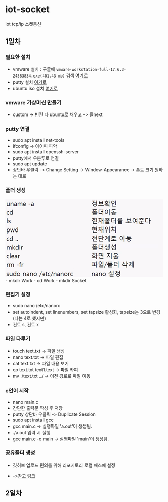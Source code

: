 # iot-socket
iot tcp/ip 소켓통신

## 1일차
### 필요한 설치
- vmware 설치 : 구글에 `vmware-workstation-full-17.6.3-24583834.exe(401.43 mb)` 검색 [여기로](https://www.fileeagle.com/software/662/VMware-Workstation-Pro/17.6.3)
- putty 설치 [여기로](https://www.chiark.greenend.org.uk/~sgtatham/putty/latest.html)
- ubuntu iso 설치 [여기로](https://ubuntu.com/download/desktop)

### vmware 가상머신 만들기
- custom -> 빈칸 다 ubuntu로 채우고 -> 올next

### putty 연결
- sudo apt install net-tools
- ifconfig -> 아이피 파악
- sudo apt install openssh-server
- putty에서 우분투로 연결
- sudo apt update
- 상단바 우클릭 -> Change Setting -> Window-Appearance -> 폰트 크기 원하는 대로

### 폴더 생성
<img src="./image/image01.png" width="500">
- mkdir Work
- cd Work
- mkdir Socket

### 편집기 설정
- sudo nano /etc/nanorc
- set autoindent, set linenumbers, set tapsize 활성화, tapsize는 3으로 변경 (나는 4로 했지만)
- 컨트 s, 컨트 x 

### 파일 다루기
- touch text.txt -> 파일 생성
- nano text.txt -> 파일 편집
- cat text.txt -> 파일 내용 보기
- cp text.txt text1.text -> 파일 카피
- mv ./text.txt ../ -> 이전 경로로 파일 이동


### c언어 시작
- nano main.c
- 간단한 출력문 작성 후 저장
- putty 상단바 우클릭 -> Duplicate Session
- sudo apt install gcc
- gcc main.c -> 실행파일 'a.out'이 생성됨.
- ./a.out 입력 시 실행
- gcc main.c -o main -> 실행파일 'main'이 생성됨.

### 공유폴더 생성
- 깃허브 업로드 편의를 위해 리포지토리 로컬 패스에 설정

- ->[참고 링크](https://developern.tistory.com/entry/VMware-ubuntu-vm%EC%9D%98-%EA%B3%B5%EC%9C%A0%ED%8F%B4%EB%8D%94-Shared-Folders-%EC%84%A4%EC%A0%95-%EB%B0%A9%EB%B2%95)


## 2일차